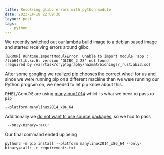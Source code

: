 ```yaml
---
title: Resolving glibc errors with python module
date: 2023-10-18 22:09:30
layout: post
tags:
  - python
---
```


We recently switched out our lambda build image to a debian based image and started receiving errors around glibc. 

```shell
[ERROR] Runtime.ImportModuleError. Unable to import module 'app':
/lib64/lib.so.6: version 'GLIBC_2.28' not found
(required by /var/task/cryptography/hazmat/bidnings/_rust.abi3.so)
```

After some googling we realized pip chooses the correct wheel for us and since we were running pip on a different machine than we were running our Python program on, we needed to let pip know about this.

RHEL/CentOS are using [manylinux2014](https://peps.python.org/pep-0599/) which is what we need to pass to `pip`

```shell
--platform manylinux2014_x86_64
```

Additionally we [do not want to use source packages](https://pip.pypa.io/en/stable/cli/pip_install/#cmdoption-only-binary), so we had to pass

```shell
 --only-binary=:all:
```

Our final command ended up being

```shell
python3 -m pip install --platform manylinux2014_x86_64 --only-binary=:all: -r requirements.txt
```
